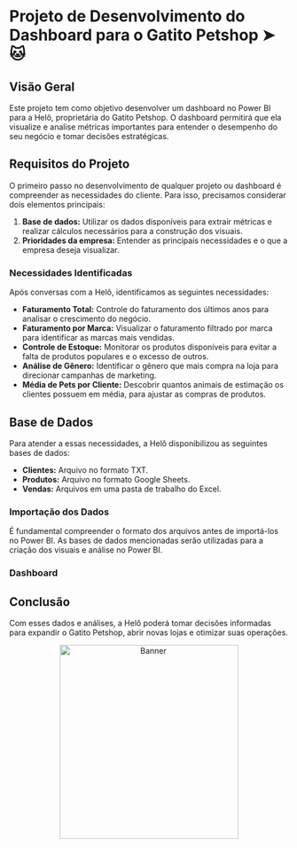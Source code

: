 
# Projeto de Desenvolvimento do Dashboard para o Gatito Petshop ➤ :cat: 

## Visão Geral
Este projeto tem como objetivo desenvolver um dashboard no Power BI para a Helô, proprietária do Gatito Petshop. O dashboard permitirá que ela visualize e analise métricas importantes para entender o desempenho do seu negócio e tomar decisões estratégicas.

## Requisitos do Projeto
O primeiro passo no desenvolvimento de qualquer projeto ou dashboard é compreender as necessidades do cliente. Para isso, precisamos considerar dois elementos principais:

1. **Base de dados:** Utilizar os dados disponíveis para extrair métricas e realizar cálculos necessários para a construção dos visuais.
2. **Prioridades da empresa:** Entender as principais necessidades e o que a empresa deseja visualizar.

### Necessidades Identificadas
Após conversas com a Helô, identificamos as seguintes necessidades:

- **Faturamento Total:** Controle do faturamento dos últimos anos para analisar o crescimento do negócio.
- **Faturamento por Marca:** Visualizar o faturamento filtrado por marca para identificar as marcas mais vendidas.
- **Controle de Estoque:** Monitorar os produtos disponíveis para evitar a falta de produtos populares e o excesso de outros.
- **Análise de Gênero:** Identificar o gênero que mais compra na loja para direcionar campanhas de marketing.
- **Média de Pets por Cliente:** Descobrir quantos animais de estimação os clientes possuem em média, para ajustar as compras de produtos.

## Base de Dados
Para atender a essas necessidades, a Helô disponibilizou as seguintes bases de dados:

- **Clientes:** Arquivo no formato TXT.
- **Produtos:** Arquivo no formato Google Sheets.
- **Vendas:** Arquivos em uma pasta de trabalho do Excel.

### Importação dos Dados
É fundamental compreender o formato dos arquivos antes de importá-los no Power BI. As bases de dados mencionadas serão utilizadas para a criação dos visuais e análise no Power BI.


### Dashboard




## Conclusão
Com esses dados e análises, a Helô poderá tomar decisões informadas para expandir o Gatito Petshop, abrir novas lojas e otimizar suas operações.


<p align="center">
  <a href="https://github.com/radarsaude/api-ia">
    <img src="https://img.clipart-library.com/2/clip-cat-gif/clip-cat-gif-10.gif" width="80%" height="350" alt="Banner">
  </a>
<p/>